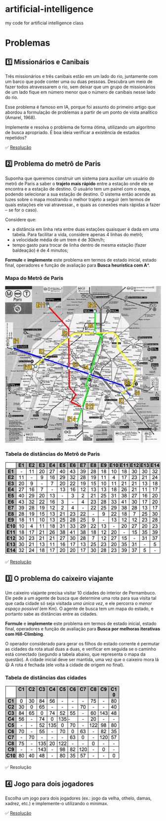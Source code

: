 # artificial-intelligence
my code for artificial intelligence class

# Problemas

## :one: Missionários e Canibais

Três missionários e três canibais estão em um lado do rio, juntamente com um barco que pode conter uma ou duas pessoas. Descubra um meio de fazer todos atravessarem o rio, sem deixar que um grupo de missionários de um lado fique em número menor que o número de canibais nesse lado do rio. 

Esse problema é famoso em IA, porque foi assunto do primeiro artigo que abordou a formulação de problemas a partir de um ponto de vista analítico (Amarel, 1968). 

Implemente e resolva o problema de forma ótima, utilizando um algoritmo de busca
apropriado. É boa ideia verificar a existência de estados repetidos?

:white_check_mark: [Resolução](missionaries%20'n%20cannibals.py)

## :two: Problema do metrô de Paris

Suponha que queremos construir um sistema para auxiliar um usuário do metrô de Paris a saber o **trajeto mais rápido** entre a estação onde ele se encontra e a estação de destino. O usuário tem um painel com o mapa, podendo selecionar a sua estação de destino. O sistema então acende as luzes sobre o mapa mostrando o melhor trajeto a seguir (em termos de quais estações ele vai atravessar., e quais as conexões mais
rápidas a fazer – se for o caso).

Considere que:
- a distância em linha reta entre duas estações quaisquer é dada em uma tabela.
Para facilitar a vida, considere apenas 4 linhas do metrô;
- a velocidade média de um trem é de 30km/h;
- tempo gasto para trocar de linha dentro de mesma estação (fazer baldeação) é de
4 minutos;

**Formule** e **implemente** este problema em termos de estado inicial, estado final,
operadores e função de avaliação para **Busca heurística com A***.

### Mapa do Metrô de Paris
![Mapa do Metrô de Paris](docs/imgs/paris%20metro%20map.png)

### Tabela de distâncias do Metrô de Paris
![Tabela de distâncias do Metrô de Paris](docs/imgs/paris%20metro%20dist.png)

:white_check_mark: [Resolução](paris%20metro.py)

## :three: O problema do caixeiro viajante

Um caixeiro viajante precisa visitar 10 cidades do interior de Pernambuco. Ele pede a um agente de busca que determine uma rota para sua visita tal que cada cidade só seja visitada *uma única vez*, e ele percorra o *menor espaço possível* (em Km). O agente de busca tem um mapa do estado, e portanto sabe as distâncias entre as cidades.

**Formule** e **implemente** este problema em termos de estado inicial, estado final, operadores e função de avaliação para **Busca por melhoras iterativas com Hill-Climbing**.

O operador considerado para gerar os filhos do estado corrente é permutar as
cidades da rota atual duas a duas, e verificar em seguida se o caminho está
conectado (segundo a tabela abaixo, que representa o mapa da questão). A cidade
inicial deve ser mantida, uma vez que o caixeiro mora lá :smiley: A rota é fechada (ele volta
à cidade de origem no final).

### Tabela de distâncias das cidades
![Tabela de distâncias das cidades](docs/imgs/travelling%20salesman.png)

:white_check_mark: Resolução

## :four: Jogo para dois jogadores

Escolha um jogo para dois jogadores (ex.: jogo da velha, othelo, damas, xadrez, etc.) e
implemente-o utilizando o minimax.

:white_check_mark: [Resolução](tic%20tac%20toe.py)